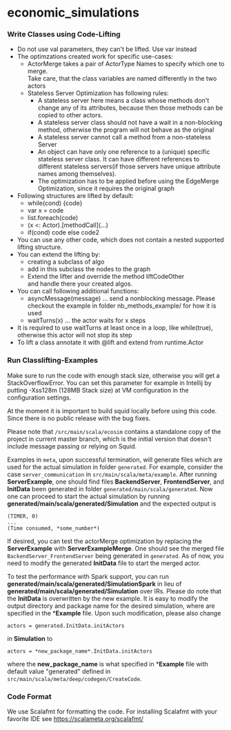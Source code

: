 # economic_simulations

### Write Classes using Code-Lifting
* Do not use val parameters, they can't be lifted.  Use var instead
* The optimzations created work for specific use-cases:
  * ActorMerge takes a pair of ActorType Names to specify which one to merge.  
  Take care, that the class variables are named differently in the two actors
  * Stateless Server Optimization has following rules:
    * A stateless server here means a class whose methods don't change any of its attributes, because then those methods can be copied to other actors.
    * A stateless server class should not have a wait in a non-blocking method, otherwise the program will not behave as the original
    * A stateless server cannot call a method from a non-stateless Server
    * An object can have only one reference to a (unique) specific stateless server class.
    It can have different references to different stateless servers(if those servers have unique attribute names among themselves).
    * The optimization has to be applied before using the EdgeMerge Optimization, since it requires the original graph
* Following structures are lifted by default: 
  * while(cond) {code}
  * var x = code
  * list.foreach(code)
  * (x <: Actor).\[methodCall\](...)
  * if(cond) code else code2
* You can use any other code, which does not contain a nested supported lifting structure.   
* You can extend the lifting by:
  * creating a subclass of algo
  * add in this subclass the nodes to the graph
  * Extend the lifter and override the method liftCodeOther  
  and handle there your created algos.
* You can call following additional functions:
  * asyncMessage(message) ... send a nonblocking message. Please checkout the example in folder nb_methods_example/ for how it is used 
  * waitTurns(x) ... the actor waits for x steps
* It is required to use waitTurns at least once in a loop, like while(true),
  otherwise this actor will not stop its step
* To lift a class annotate it with @lift and extend from runtime.Actor
 
### Run Classlifting-Examples
Make sure to run the code with enough stack size, otherwise you will get a StackOverflowError. 
You can set this parameter for example in Intellij by putting -Xss128m (128MB Stack size) at VM configuration in the 
configuration settings.

At the moment it is important to build squid locally before using this code. Since there is no public release with
the bug fixes.
 
Please note that `/src/main/scala/ecosim` contains a standalone copy of the project in current master branch, which is the initial version that doesn't include message passing or relying on Squid. 

Examples in `meta`, upon successful termination, will generate files which are used for the actual simulation in 
folder `generated`. For example, consider the case `server_communication` in `src/main/scala/meta/example`. After running **ServerExample**, one should find 
files **BackendServer**, **FrontendServer**, and **InitData** been generated in folder `generated/main/scala/generated`. Now one 
can proceed to start the actual simulation by running **generated/main/scala/generated/Simulation** and the expected output is
```$xslt
(TIMER, 0)
...
(Time consumed, *some_number*)
```
If desired, you can test the actorMerge optimization by replacing the **ServerExample** with **ServerExampleMerge**. One should see the merged file `BackendServer_FrontendServer` being generated in 
`generated`. As of now, you need to modify the generated **InitData** file to start the merged actor. 

To test the performance with Spark support, you can run **generated/main/scala/generated/SimulationSpark** in lieu of **generated/main/scala/generated/Simulation** over IRs. Please do note
that the **InitData** is overwritten by the new example. It is easy to modify the output directory and package name for the desired simulation, where are specified in the ***Example** file. Upon 
such modification, please also change 

```actors = generated.InitData.initActors``` 

in **Simulation** to 

```actors = *new_package_name*.InitData.initActors```

where the **new_package_name** is what specified in ***Example** file with default value "generated" defined in `src/main/scala/meta/deep/codegen/CreateCode`. 
 
### Code Format
We use Scalafmt for formatting the code.
For installing Scalafmt with your favorite IDE see https://scalameta.org/scalafmt/
